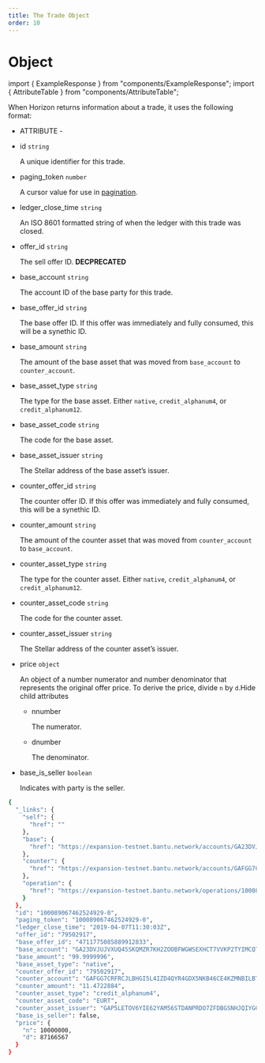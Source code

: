 ```yaml
---
title: The Trade Object
order: 10
---
```


# Object

import { ExampleResponse } from "components/ExampleResponse"; import { AttributeTable } from "components/AttributeTable";

When Horizon returns information about a trade, it uses the following format:

 - ATTRIBUTE - 

* id `string`

  A unique identifier for this trade.

* paging\_token `number`

  A cursor value for use in [pagination](https://developers.stellar.org/api/introduction/pagination/).

* ledger\_close\_time `string`

  An ISO 8601 formatted string of when the ledger with this trade was closed.

* offer\_id `string`

  The sell offer ID. **DECPRECATED**

* base\_account `string`

  The account ID of the base party for this trade.

* base\_offer\_id `string`

  The base offer ID. If this offer was immediately and fully consumed, this will be a synethic ID.

* base\_amount `string`

  The amount of the base asset that was moved from `base_account` to `counter_account`.

* base\_asset\_type `string`

  The type for the base asset. Either `native`, `credit_alphanum4`, or `credit_alphanum12`.

* base\_asset\_code `string`

  The code for the base asset.

* base\_asset\_issuer `string`

  The Stellar address of the base asset’s issuer.

* counter\_offer\_id `string`

  The counter offer ID. If this offer was immediately and fully consumed, this will be a synethic ID.

* counter\_amount `string`

  The amount of the counter asset that was moved from `counter_account` to `base_account`.

* counter\_asset\_type `string`

  The type for the counter asset. Either `native`, `credit_alphanum4`, or `credit_alphanum12`.

* counter\_asset\_code `string`

  The code for the counter asset.

* counter\_asset\_issuer `string`

  The Stellar address of the counter asset’s issuer.

* price `object`

  An object of a number numerator and number denominator that represents the original offer price. To derive the price, divide `n` by `d`.Hide child attributes

  * nnumber

    The numerator.

  * dnumber

    The denominator.

* base\_is\_seller `boolean`

  Indicates with party is the seller.

```bash
{
  "_links": {
    "self": {
      "href": ""
    },
    "base": {
      "href": "https://expansion-testnet.bantu.network/accounts/GA23DVJUJVXUQ45SKQMZR7KH2ZOOBFWGWSEXHCT7VVKP2TYIMCQTQGNQ"
    },
    "counter": {
      "href": "https://expansion-testnet.bantu.network/accounts/GAFGG7CRFRCJLBHGI5L4IZD4QYR4GDX5NKB46CE4KZMNBILBTP3L4M75"
    },
    "operation": {
      "href": "https://expansion-testnet.bantu.network/operations/100089067462524929"
    }
  },
  "id": "100089067462524929-0",
  "paging_token": "100089067462524929-0",
  "ledger_close_time": "2019-04-07T11:30:03Z",
  "offer_id": "79502917",
  "base_offer_id": "4711775085889912833",
  "base_account": "GA23DVJUJVXUQ45SKQMZR7KH2ZOOBFWGWSEXHCT7VVKP2TYIMCQTQGNQ",
  "base_amount": "99.9999996",
  "base_asset_type": "native",
  "counter_offer_id": "79502917",
  "counter_account": "GAFGG7CRFRCJLBHGI5L4IZD4QYR4GDX5NKB46CE4KZMNBILBTP3L4M75",
  "counter_amount": "11.4722884",
  "counter_asset_type": "credit_alphanum4",
  "counter_asset_code": "EURT",
  "counter_asset_issuer": "GAP5LETOV6YIE62YAM56STDANPRDO7ZFDBGSNHJQIYGGKSMOZAHOOS2S",
  "base_is_seller": false,
  "price": {
    "n": 10000000,
    "d": 87166567
  }
}
```

